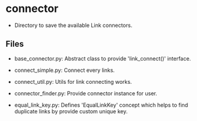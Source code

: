 # connector
* Directory to save the available Link connectors.

## Files
* base_connector.py: Abstract class to provide 'link_connect()' interface.
* connect_simple.py: Connect every links.

* connect_util.py: Utils for link connecting works.
* connector_finder.py: Provide connector instance for user.

* equal_link_key.py: Defines 'EqualLinkKey' concept which helps to find 
 duplicate links by provide custom unique key.
